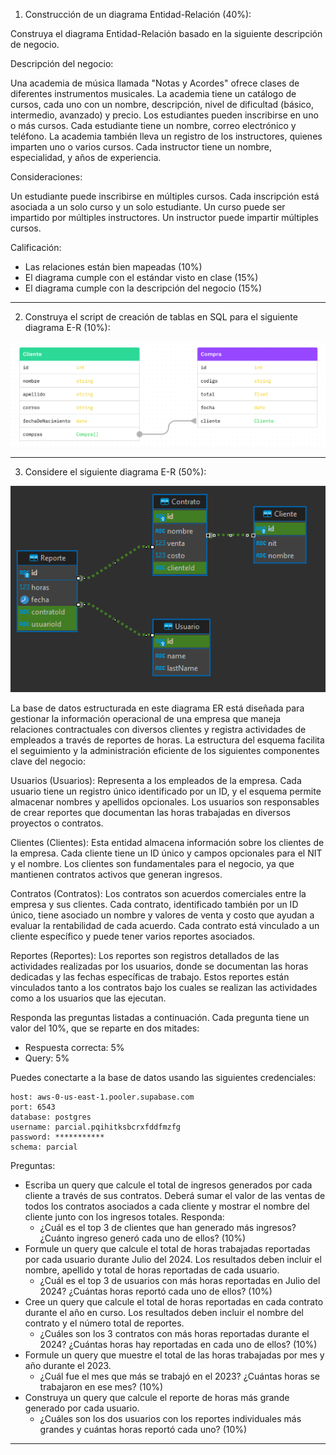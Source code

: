 1. Construcción de un diagrama Entidad-Relación (40%):

Construya el diagrama Entidad-Relación basado en la siguiente descripción de negocio.

Descripción del negocio:

Una academia de música llamada "Notas y Acordes" ofrece clases de diferentes instrumentos musicales. La academia tiene un catálogo de cursos, cada uno con un nombre, descripción, nivel de dificultad (básico, intermedio, avanzado) y precio. Los estudiantes pueden inscribirse en uno o más cursos. Cada estudiante tiene un nombre, correo electrónico y teléfono. La academia también lleva un registro de los instructores, quienes imparten uno o varios cursos. Cada instructor tiene un nombre, especialidad, y años de experiencia.

Consideraciones:

Un estudiante puede inscribirse en múltiples cursos.
Cada inscripción está asociada a un solo curso y un solo estudiante.
Un curso puede ser impartido por múltiples instructores.
Un instructor puede impartir múltiples cursos.

Calificación:

- Las relaciones están bien mapeadas (10%)
- El diagrama cumple con el estándar visto en clase (15%)
- El diagrama cumple con la descripción del negocio (15%)

---

2. Construya el script de creación de tablas en SQL para el siguiente diagrama E-R (10%):

![Diagrama E-R](./media/punto-2.png)

---

3. Considere el siguiente diagrama E-R (50%):

![Diagrama E-R](./media/punto-3.png)

La base de datos estructurada en este diagrama ER está diseñada para gestionar la información operacional de una empresa que maneja relaciones contractuales con diversos clientes y registra actividades de empleados a través de reportes de horas. La estructura del esquema facilita el seguimiento y la administración eficiente de los siguientes componentes clave del negocio:

Usuarios (Usuarios): Representa a los empleados de la empresa. Cada usuario tiene un registro único identificado por un ID, y el esquema permite almacenar nombres y apellidos opcionales. Los usuarios son responsables de crear reportes que documentan las horas trabajadas en diversos proyectos o contratos.

Clientes (Clientes): Esta entidad almacena información sobre los clientes de la empresa. Cada cliente tiene un ID único y campos opcionales para el NIT y el nombre. Los clientes son fundamentales para el negocio, ya que mantienen contratos activos que generan ingresos.

Contratos (Contratos): Los contratos son acuerdos comerciales entre la empresa y sus clientes. Cada contrato, identificado también por un ID único, tiene asociado un nombre y valores de venta y costo que ayudan a evaluar la rentabilidad de cada acuerdo. Cada contrato está vinculado a un cliente específico y puede tener varios reportes asociados.

Reportes (Reportes): Los reportes son registros detallados de las actividades realizadas por los usuarios, donde se documentan las horas dedicadas y las fechas específicas de trabajo. Estos reportes están vinculados tanto a los contratos bajo los cuales se realizan las actividades como a los usuarios que las ejecutan.

Responda las preguntas listadas a continuación. Cada pregunta tiene un valor del 10%, que se reparte en dos mitades:

- Respuesta correcta: 5%
- Query: 5%

Puedes conectarte a la base de datos usando las siguientes credenciales:
```
host: aws-0-us-east-1.pooler.supabase.com
port: 6543
database: postgres
username: parcial.pqihitksbcrxfddfmzfg
password: ***********
schema: parcial
```

Preguntas:

- Escriba un query que calcule el total de ingresos generados por cada cliente a través de sus contratos. Deberá sumar el valor de las ventas de todos los contratos asociados a cada cliente y mostrar el nombre del cliente junto con los ingresos totales. Responda:
  - ¿Cuál es el top 3 de clientes que han generado más ingresos? ¿Cuánto ingreso generó cada uno de ellos? (10%)
- Formule un query que calcule el total de horas trabajadas reportadas por cada usuario durante Julio del 2024. Los resultados deben incluir el nombre, apellido y total de horas reportadas de cada usuario.
  - ¿Cuál es el top 3 de usuarios con más horas reportadas en Julio del 2024? ¿Cuántas horas reportó cada uno de ellos? (10%)
- Cree un query que calcule el total de horas reportadas en cada contrato durante el año en curso. Los resultados deben incluir el nombre del contrato y el número total de reportes.
  - ¿Cuáles son los 3 contratos con más horas reportadas durante el 2024? ¿Cuántas horas hay reportadas en cada uno de ellos? (10%)
- Formule un query que muestre el total de las horas trabajadas por mes y año durante el 2023.
  - ¿Cuál fue el mes que más se trabajó en el 2023? ¿Cuántas horas se trabajaron en ese mes? (10%)
- Construya un query que calcule el reporte de horas más grande generado por cada usuario.
  - ¿Cuáles son los dos usuarios con los reportes individuales más grandes y cuántas horas reportó cada uno? (10%)

---
